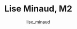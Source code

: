 ---
# this is autogenerated: do not edit
title: Lise Minaud, M2
author: lise_minaud
layout: author-bio
jobtitle: Data Scientist
bio: 
type: member
excerpt: "Lise graduated from Université Paris-Saclay with a Master 2 in Bioinformatics and Biostatistics. She is interested in developing machine learning methodologies"
header:
  teaser: /assets/images/people/bio-minaud.jpg
papers: 
---
